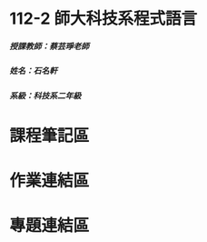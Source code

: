 # 112-2 師大科技系程式語言
##### 授課教師：蔡芸琤老師
##### 姓名：石名軒
##### 系級：科技系二年級
# 課程筆記區
# 作業連結區
[foo]: <https://www.youtube.com/watch?v=JGyh-pOPkMo> "作業一"
# 專題連結區
